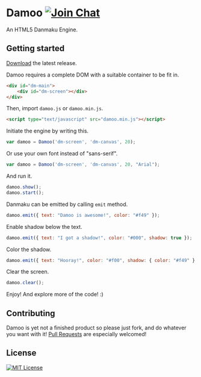 Damoo [![Join Chat](https://badges.gitter.im/Join%20Chat.svg)](https://gitter.im/jamesliu96/Damoo)
======

An HTML5 Danmaku Engine.

Getting started
------

[Download](https://github.com/jamesliu96/Damoo/releases) the latest release.

Damoo requires a complete DOM with a suitable container to be fit in.

```html
<div id="dm-main">
    <div id="dm-screen"></div>
</div>
```

Then, import `damoo.js` or `damoo.min.js`.

```html
<script type="text/javascript" src="damoo.min.js"></script>
```

Initiate the engine by writing this.

```javascript
var damoo = Damoo('dm-screen', 'dm-canvas', 20);
```

Or use your own font instead of "sans-serif".

```javascript
var damoo = Damoo('dm-screen', 'dm-canvas', 20, "Arial");
```

And run it.

```javascript
damoo.show();
damoo.start();
```

Danmaku can be emitted by calling `emit` method.

```javascript
damoo.emit({ text: "Damoo is awesome!", color: "#f49" });
```

Enable shadow below the text.

```javascript
damoo.emit({ text: "I got a shadow!", color: "#000", shadow: true });
```

Color the shadow.

```javascript
damoo.emit({ text: "Hooray!", color: "#f00", shadow: { color: "#f49" } });
```

Clear the screen.

```javascript
damoo.clear();
```

Enjoy! And explore more of the code! :)

Contributing
------

Damoo is yet not a finished product so please just fork, and do whatever you want with it! [Pull Requests](https://github.com/jamesliu96/Damoo/pulls) are especially welcomed!

License
------

[![MIT License](https://img.shields.io/github/license/jamesliu96/Damoo.svg)](https://github.com/jamesliu96/Damoo/blob/master/LICENSE)
